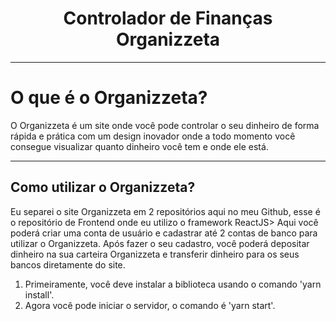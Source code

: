 <h1 align="center"> Controlador de Finanças Organizzeta </h1>

---

# O que é o Organizzeta?
	
O Organizzeta é um site onde você pode controlar o seu dinheiro de forma rápida e prática com um design inovador onde a todo momento você consegue visualizar quanto dinheiro você tem e onde ele está.

---
</hr>

## Como utilizar o Organizzeta?

Eu separei o site Organizzeta em 2 repositórios aqui no meu Github, esse é o repositório de Frontend onde eu utilizo o framework ReactJS>
Aqui você poderá criar uma conta de usuário e cadastrar até 2 contas de banco para utilizar o Organizzeta.
Após fazer o seu cadastro, você poderá depositar dinheiro na sua carteira Organizzeta e transferir dinheiro para os seus bancos diretamente do site.

</hr>

1. Primeiramente, você deve instalar a biblioteca usando o comando 'yarn install'.
2. Agora você pode iniciar o servidor, o comando é 'yarn start'.

